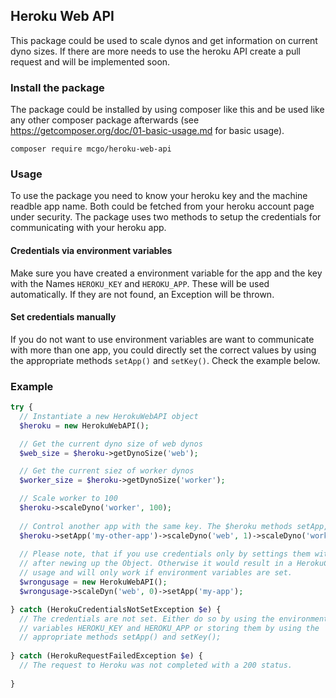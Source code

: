 ## Heroku Web API

This package could be used to scale dynos and get information on current dyno sizes. If there are more needs to use the heroku API create a pull request and will be implemented soon. 

### Install the package

The package could be installed by using composer like this and be used like any other composer package afterwards (see https://getcomposer.org/doc/01-basic-usage.md for basic usage).

```
composer require mcgo/heroku-web-api
```

### Usage

To use the package you need to know your heroku key and the machine readble app name. Both could be fetched from your heroku account page under security. The package uses two methods to setup the credentials for communicating with your heroku app. 

#### Credentials via environment variables
 
Make sure you have created a environment variable for the app and the key with the Names `HEROKU_KEY` and `HEROKU_APP`. These will be used automatically. If they are not found, an Exception will be thrown.

#### Set credentials manually

If you do not want to use environment variables are want to communicate with more than one app, you could directly set the correct values by using the appropriate methods `setApp()` and `setKey()`. Check the example below.
 
### Example
 
```PHP
try {
  // Instantiate a new HerokuWebAPI object
  $heroku = new HerokuWebAPI();

  // Get the current dyno size of web dynos
  $web_size = $heroku->getDynoSize('web');

  // Get the current siez of worker dynos
  $worker_size = $heroku->getDynoSize('worker');

  // Scale worker to 100
  $heroku->scaleDyno('worker', 100);
  
  // Control another app with the same key. The $heroku methods setApp, setKey and scaleDyno support method chaining, so you could do something like this.
  $heroku->setApp('my-other-app')->scaleDyno('web', 1)->scaleDyno('worker', 0);
  
  // Please note, that if you use credentials only by settings them with the methods, it is important to do it directly
  // after newing up the Object. Otherwise it would result in a HerokuCredentialsNotSetException. This is no correct
  // usage and will only work if environment variables are set.
  $wrongusage = new HerokuWebAPI();
  $wrongusage->scaleDyn('web', 0)->setApp('my-app');

} catch (HerokuCredentialsNotSetException $e) {
  // The credentials are not set. Either do so by using the environment
  // variables HEROKU_KEY and HEROKU_APP or storing them by using the
  // appropriate methods setApp() and setKey();
  
} catch (HerokuRequestFailedException $e) {
  // The request to Heroku was not completed with a 200 status.
    
}
```